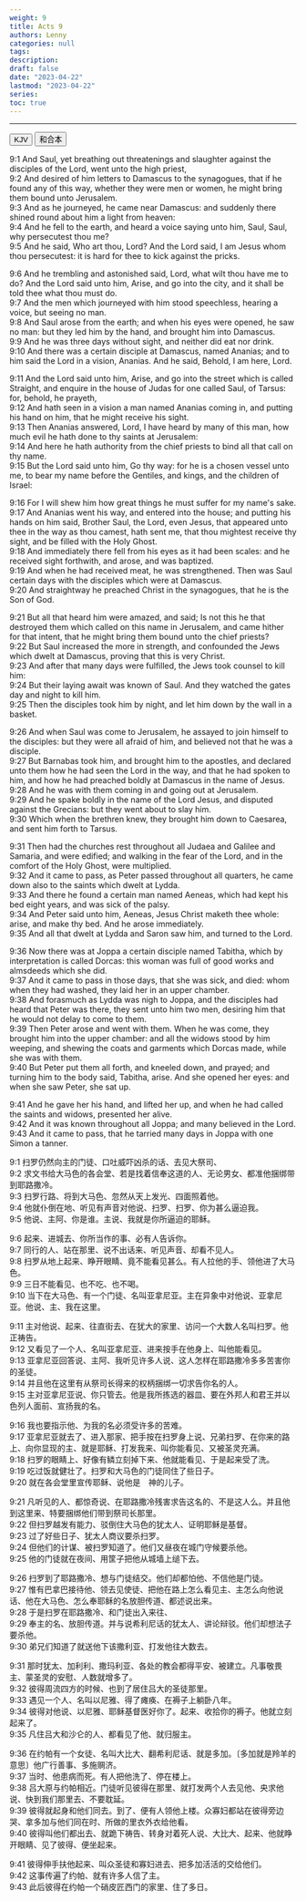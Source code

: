 ```yaml
---
weight: 9
title: Acts 9
authors: Lenny
categories: null
tags: 
description: 
draft: false
date: "2023-04-22"
lastmod: "2023-04-22"
series:
toc: true
---
```



<!--more-->
---

<!-- Tab links -->
<div class="tab">
  <button class="tablinks active" onclick="tablabel(event, 'english')">KJV</button>
  <button class="tablinks" onclick="tablabel(event, 'chinese')">和合本</button>
  
</div>

<!-- Tab content -->
<div id="english" class="tabcontent" style="display:block">

9:1 And Saul, yet breathing out threatenings and slaughter against the disciples of the Lord, went unto the high priest,  
9:2 And desired of him letters to Damascus to the synagogues, that if he found any of this way, whether they were men or women, he might bring them bound unto Jerusalem.  
9:3 And as he journeyed, he came near Damascus: and suddenly there shined round about him a light from heaven:  
9:4 And he fell to the earth, and heard a voice saying unto him, Saul, Saul, why persecutest thou me?  
9:5 And he said, Who art thou, Lord? And the Lord said, I am Jesus whom thou persecutest: it is hard for thee to kick against the pricks.  

9:6 And he trembling and astonished said, Lord, what wilt thou have me to do? And the Lord said unto him, Arise, and go into the city, and it shall be told thee what thou must do.  
9:7 And the men which journeyed with him stood speechless, hearing a voice, but seeing no man.  
9:8 And Saul arose from the earth; and when his eyes were opened, he saw no man: but they led him by the hand, and brought him into Damascus.  
9:9 And he was three days without sight, and neither did eat nor drink.  
9:10 And there was a certain disciple at Damascus, named Ananias; and to him said the Lord in a vision, Ananias. And he said, Behold, I am here, Lord.  

9:11 And the Lord said unto him, Arise, and go into the street which is called Straight, and enquire in the house of Judas for one called Saul, of Tarsus: for, behold, he prayeth,  
9:12 And hath seen in a vision a man named Ananias coming in, and putting his hand on him, that he might receive his sight.  
9:13 Then Ananias answered, Lord, I have heard by many of this man, how much evil he hath done to thy saints at Jerusalem:  
9:14 And here he hath authority from the chief priests to bind all that call on thy name.  
9:15 But the Lord said unto him, Go thy way: for he is a chosen vessel unto me, to bear my name before the Gentiles, and kings, and the children of Israel:  

9:16 For I will shew him how great things he must suffer for my name's sake.  
9:17 And Ananias went his way, and entered into the house; and putting his hands on him said, Brother Saul, the Lord, even Jesus, that appeared unto thee in the way as thou camest, hath sent me, that thou mightest receive thy sight, and be filled with the Holy Ghost.  
9:18 And immediately there fell from his eyes as it had been scales: and he received sight forthwith, and arose, and was baptized.  
9:19 And when he had received meat, he was strengthened. Then was Saul certain days with the disciples which were at Damascus.  
9:20 And straightway he preached Christ in the synagogues, that he is the Son of God.  

9:21 But all that heard him were amazed, and said; Is not this he that destroyed them which called on this name in Jerusalem, and came hither for that intent, that he might bring them bound unto the chief priests?  
9:22 But Saul increased the more in strength, and confounded the Jews which dwelt at Damascus, proving that this is very Christ.  
9:23 And after that many days were fulfilled, the Jews took counsel to kill him:  
9:24 But their laying await was known of Saul. And they watched the gates day and night to kill him.  
9:25 Then the disciples took him by night, and let him down by the wall in a basket.  

9:26 And when Saul was come to Jerusalem, he assayed to join himself to the disciples: but they were all afraid of him, and believed not that he was a disciple.  
9:27 But Barnabas took him, and brought him to the apostles, and declared unto them how he had seen the Lord in the way, and that he had spoken to him, and how he had preached boldly at Damascus in the name of Jesus.  
9:28 And he was with them coming in and going out at Jerusalem.  
9:29 And he spake boldly in the name of the Lord Jesus, and disputed against the Grecians: but they went about to slay him.  
9:30 Which when the brethren knew, they brought him down to Caesarea, and sent him forth to Tarsus.  

9:31 Then had the churches rest throughout all Judaea and Galilee and Samaria, and were edified; and walking in the fear of the Lord, and in the comfort of the Holy Ghost, were multiplied.  
9:32 And it came to pass, as Peter passed throughout all quarters, he came down also to the saints which dwelt at Lydda.  
9:33 And there he found a certain man named Aeneas, which had kept his bed eight years, and was sick of the palsy.  
9:34 And Peter said unto him, Aeneas, Jesus Christ maketh thee whole: arise, and make thy bed. And he arose immediately.  
9:35 And all that dwelt at Lydda and Saron saw him, and turned to the Lord.  

9:36 Now there was at Joppa a certain disciple named Tabitha, which by interpretation is called Dorcas: this woman was full of good works and almsdeeds which she did.  
9:37 And it came to pass in those days, that she was sick, and died: whom when they had washed, they laid her in an upper chamber.  
9:38 And forasmuch as Lydda was nigh to Joppa, and the disciples had heard that Peter was there, they sent unto him two men, desiring him that he would not delay to come to them.  
9:39 Then Peter arose and went with them. When he was come, they brought him into the upper chamber: and all the widows stood by him weeping, and shewing the coats and garments which Dorcas made, while she was with them.  
9:40 But Peter put them all forth, and kneeled down, and prayed; and turning him to the body said, Tabitha, arise. And she opened her eyes: and when she saw Peter, she sat up.  

9:41 And he gave her his hand, and lifted her up, and when he had called the saints and widows, presented her alive.  
9:42 And it was known throughout all Joppa; and many believed in the Lord.  
9:43 And it came to pass, that he tarried many days in Joppa with one Simon a tanner.  
</div>

<div id="chinese" class="tabcontent">

9:1 扫罗仍然向主的门徒、口吐威吓凶杀的话、去见大祭司、  
9:2 求文书给大马色的各会堂、若是找着信奉这道的人、无论男女、都准他捆绑带到耶路撒冷。  
9:3 扫罗行路、将到大马色、忽然从天上发光、四面照着他。  
9:4 他就仆倒在地、听见有声音对他说、扫罗、扫罗、你为甚么逼迫我。  
9:5 他说、主阿、你是谁。主说、我就是你所逼迫的耶稣。  

9:6 起来、进城去、你所当作的事、必有人告诉你。  
9:7 同行的人、站在那里、说不出话来、听见声音、却看不见人。  
9:8 扫罗从地上起来、睁开眼睛、竟不能看见甚么。有人拉他的手、领他进了大马色。  
9:9 三日不能看见、也不吃、也不喝。  
9:10 当下在大马色、有一个门徒、名叫亚拿尼亚。主在异象中对他说、亚拿尼亚。他说、主、我在这里。  

9:11 主对他说、起来、往直街去、在犹大的家里、访问一个大数人名叫扫罗。他正祷告。  
9:12 又看见了一个人、名叫亚拿尼亚、进来按手在他身上、叫他能看见。  
9:13 亚拿尼亚回答说、主阿、我听见许多人说、这人怎样在耶路撒冷多多苦害你的圣徒。  
9:14 并且他在这里有从祭司长得来的权柄捆绑一切求告你名的人。  
9:15 主对亚拿尼亚说、你只管去。他是我所拣选的器皿、要在外邦人和君王并以色列人面前、宣扬我的名。  

9:16 我也要指示他、为我的名必须受许多的苦难。  
9:17 亚拿尼亚就去了、进入那家、把手按在扫罗身上说、兄弟扫罗、在你来的路上、向你显现的主、就是耶稣、打发我来、叫你能看见、又被圣灵充满。  
9:18 扫罗的眼睛上、好像有鳞立刻掉下来、他就能看见、于是起来受了洗。  
9:19 吃过饭就健壮了。扫罗和大马色的门徒同住了些日子。  
9:20 就在各会堂里宣传耶稣、说他是　神的儿子。  

9:21 凡听见的人、都惊奇说、在耶路撒冷残害求告这名的、不是这人么。并且他到这里来、特要捆绑他们带到祭司长那里。  
9:22 但扫罗越发有能力、驳倒住大马色的犹太人、证明耶稣是基督。  
9:23 过了好些日子、犹太人商议要杀扫罗。  
9:24 但他们的计谋、被扫罗知道了。他们又昼夜在城门守候要杀他。  
9:25 他的门徒就在夜间、用筐子把他从城墙上缒下去。  

9:26 扫罗到了耶路撒冷、想与门徒结交。他们却都怕他、不信他是门徒。  
9:27 惟有巴拿巴接待他、领去见使徒、把他在路上怎么看见主、主怎么向他说话、他在大马色、怎么奉耶稣的名放胆传道、都述说出来。  
9:28 于是扫罗在耶路撒冷、和门徒出入来往、  
9:29 奉主的名、放胆传道。并与说希利尼话的犹太人、讲论辩驳。他们却想法子要杀他。  
9:30 弟兄们知道了就送他下该撒利亚、打发他往大数去。  

9:31 那时犹太、加利利、撒玛利亚、各处的教会都得平安、被建立。凡事敬畏主、蒙圣灵的安慰、人数就增多了。  
9:32 彼得周流四方的时候、也到了居住吕大的圣徒那里。  
9:33 遇见一个人、名叫以尼雅、得了瘫痪、在褥子上躺卧八年。  
9:34 彼得对他说、以尼雅、耶稣基督医好你了。起来、收拾你的褥子。他就立刻起来了。  
9:35 凡住吕大和沙仑的人、都看见了他、就归服主。  

9:36 在约帕有一个女徒、名叫大比大、翻希利尼话、就是多加。〔多加就是羚羊的意思〕他广行善事、多施赒济。  
9:37 当时、他患病而死。有人把他洗了、停在楼上。  
9:38 吕大原与约帕相近。门徒听见彼得在那里、就打发两个人去见他、央求他说、快到我们那里去、不要耽延。  
9:39 彼得就起身和他们同去。到了、便有人领他上楼。众寡妇都站在彼得旁边哭、拿多加与他们同在时、所做的里衣外衣给他看。  
9:40 彼得叫他们都出去、就跪下祷告、转身对着死人说、大比大、起来、他就睁开眼睛、见了彼得、便坐起来。  

9:41 彼得伸手扶他起来、叫众圣徒和寡妇进去、把多加活活的交给他们。  
9:42 这事传遍了约帕、就有许多人信了主。  
9:43 此后彼得在约帕一个硝皮匠西门的家里、住了多日。  
</div>